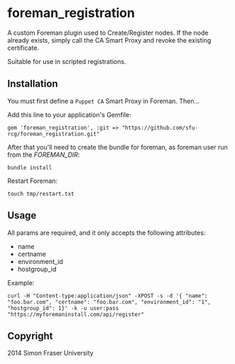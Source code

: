 # foreman_registration

A custom Foreman plugin used to Create/Register nodes. If the node already exists, simply call the CA Smart Proxy and revoke the existing certificate.

Suitable for use in scripted registrations.

## Installation

You must first define a `Puppet CA` Smart Proxy in Foreman. Then...

Add this line to your application's Gemfile:

    gem 'foreman_registration', :git => "https://github.com/sfu-rcg/foreman_registration.git"

After that you'll need to create the bundle for foreman, as foreman user run
from the *FOREMAN_DIR*:

    bundle install

Restart Foreman:

    touch tmp/restart.txt

## Usage

All params are required, and it only accepts the following attributes:

* name
* certname
* environment_id
* hostgroup_id

Example:

    curl -H "Content-type:application/json" -XPOST -s -d '{ "name": "foo.bar.com", "certname": "foo.bar.com", "environment_id": "1", "hostgroup_id": 1}' -k -u user:pass "https://myforemaninstall.com/api/register"

## Copyright

2014 Simon Fraser University